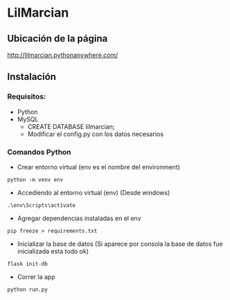 # LilMarcian

## Ubicación de la página

http://lilmarcian.pythonanywhere.com/

## Instalación

### Requisitos:
  * Python
  * MySQL
    * CREATE DATABASE lilmarcian;
    * Modificar el config.py con los datos necesarios


### Comandos Python
* Crear entorno virtual (env es el nombre del environment)
```Console
python -m venv env
```

* Accediendo al entorno virtual (env) (Desde windows)
```Console
.\env\Scripts\activate
```

* Agregar dependencias instaladas en el env
```Console
pip freeze > requirements.txt
```

* Inicializar la base de datos (Si aparece por consola la base de datos fue inicializada esta todo ok)
```Console
flask init-db
```

* Correr la app
```Console
python run.py
```
